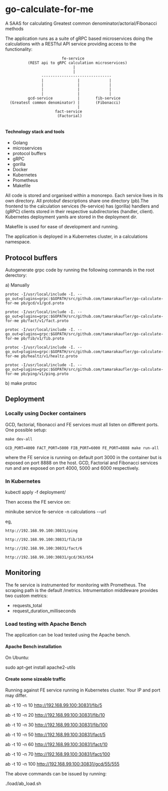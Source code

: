 # go-calculate-for-me
A SAAS for calculating Greatest common denominator/actorial/Fibonacci methods

The application runs as a suite of gRPC based microservices doing the calculations with a RESTful API service providing access to the functionality:

```
                         fe-service
          (REST api to gRPC calculation microservices)
                              |
                              |
                -------------------------------
                |               |             |
                |               |             |
                |               |             |
                |               |             |
          gcd-service           |       fib-service
  (Greatest common denominator) |       (Fibonacci)
                                |
                      fact-service
                       (Factorial)	       
		       
```
#### Technology stack and tools
- Golang
- microservices
- protocol buffers
- gRPC
- gorilla
- Docker
- Kubernetes
- Prometheus
- Makefile

All code is stored and organised within a monorepo. Each service lives in its own directory. All protobuf descriptions share one directory (pb).The frontend to the calculation services (fe-service) has (gorilla) handlers and (gRPC) clients stored in their respective subdirectories (handler, client). Kubernetes deployment yamls are stored in the deployment dir.

Makefile is used for ease of development and running.

The application is deployed in a Kubernetes cluster, in a calculations namespace.	

## Protocol buffers
Autogenerate grpc code by running the following commands in the root derectory:

a) Manually

	protoc -I/usr/local/include -I. --go_out=plugins=grpc:$GOPATH/src/github.com/tamarakaufler/go-calculate-for-me pb/gcd/v1/gcd.proto
  
	protoc -I/usr/local/include -I. --go_out=plugins=grpc:$GOPATH/src/github.com/tamarakaufler/go-calculate-for-me pb/fact/v1/fact.proto
  
	protoc -I/usr/local/include -I. --go_out=plugins=grpc:$GOPATH/src/github.com/tamarakaufler/go-calculate-for-me pb/fib/v1/fib.proto

	protoc -I/usr/local/include -I. --go_out=plugins=grpc:$GOPATH/src/github.com/tamarakaufler/go-calculate-for-me pb/healtz/v1/healtz.proto

	protoc -I/usr/local/include -I. --go_out=plugins=grpc:$GOPATH/src/github.com/tamarakaufler/go-calculate-for-me pb/ping/v1/ping.proto

b) make protoc

## Deployment
### Locally using Docker containers
  GCD, factorial, fibonacci and FE services must all listen on different ports. One possible setup:

    make dev-all
    
    GCD_PORT=4000 FACT_PORT=5000 FIB_PORT=6000 FE_PORT=8888 make run-all

  where the FE service is running on default port 3000 in the container but is exposed on port 8888 on the host. GCD, Factorial and Fibonacci services run and are exposed on port 4000, 5000 and 6000 respectively.

### In Kubernetes
kubectl apply -f deployment/

Then access the FE service on:

  minikube service fe-service -n calculations --url

eg,

    http://192.168.99.100:30831/ping
    
    http://192.168.99.100:30831/fib/10
    
    http://192.168.99.100:30831/fact/6
    
    http://192.168.99.100:30831/gcd/363/654


## Monitoring
The fe service is instrumented for monitoring with Prometheus. The scraping
path is the default /metrics. Intrumentation middleware provides two custom
metrics:
  - requests_total
  - request_duration_milliseconds

### Load testing with Apache Bench
The application can be load tested using the Apache bench.

#### Apache Bench installation
On Ubuntu:

  sudo apt-get install apache2-utils

#### Create some sizeable traffic
Running against FE service running in Kubernetes cluster. Your IP and port may differ.

ab -t 10 -n 10 http://192.168.99.100:30831/fib/5

ab -t 10 -n 20 http://192.168.99.100:30831/fib/10

ab -t 10 -n 30 http://192.168.99.100:30831/fib/100

ab -t 10 -n 50 http://192.168.99.100:30831/fact/5

ab -t 10 -n 60 http://192.168.99.100:30831/fact/10

ab -t 10 -n 70 http://192.168.99.100:30831/fact/100

ab -t 10 -n 100 http://192.168.99.100:30831/gcd/55/555

The above commands can be issued by running:

./load/ab_load.sh
